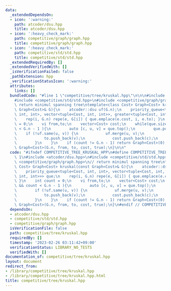 ```yaml
---
data:
  _extendedDependsOn:
  - icon: ':warning:'
    path: atcoder/dsu.hpp
    title: atcoder/dsu.hpp
  - icon: ':heavy_check_mark:'
    path: competitive/graph/graph.hpp
    title: competitive/graph/graph.hpp
  - icon: ':heavy_check_mark:'
    path: competitive/std/std.hpp
    title: competitive/std/std.hpp
  _extendedRequiredBy: []
  _extendedVerifiedWith: []
  _isVerificationFailed: false
  _pathExtension: hpp
  _verificationStatusIcon: ':warning:'
  attributes:
    links: []
  bundledCode: "#line 1 \"competitive/tree/kruskal.hpp\"\n\n\n#include <atcoder/dsu.hpp>\n\
    #include <competitive/std/std.hpp>\n#include <competitive/graph/graph.hpp>\n//\
    \ return minimul spanning tree\ntemplate<class Cost> Graph<Cost> kruskal(const\
    \ Graph<Cost>& G){\n    atcoder::dsu uf(G.n);\n    priority_queue<tuple<Cost,\
    \ int, int>, vector<tuple<Cost, int, int>>, greater<tuple<Cost, int, int>>> que;\n\
    \    rep(i, G.n) repe(e, G[i]) { que.emplace(e.cost, i, e.to); }\n    int count\
    \ = 0;\n    vi from,to;\n    vector<Cost> cost;\n    while(que.size() && count\
    \ < G.n - 1 ){\n        auto [c, u, v] = que.top();\n        que.pop();\n    \
    \    if (!uf.same(u, v)) {\n            uf.merge(u, v);\n            from.push_back(u);\n\
    \            to.push_back(v);\n            cost.push_back(c);\n            count++;\n\
    \        }\n    }\n    if (count != G.n - 1) return Graph<Cost>(0);\n    return\
    \ Graph<Cost>(G.n, from, to, cost, true);\n}\n\n"
  code: "#ifndef COMPETITIVE_TREE_KRUSKAL_HPP\n#define COMPETITIVE_TREE_KRUSKAL_HPP\
    \ 1\n#include <atcoder/dsu.hpp>\n#include <competitive/std/std.hpp>\n#include\
    \ <competitive/graph/graph.hpp>\n// return minimul spanning tree\ntemplate<class\
    \ Cost> Graph<Cost> kruskal(const Graph<Cost>& G){\n    atcoder::dsu uf(G.n);\n\
    \    priority_queue<tuple<Cost, int, int>, vector<tuple<Cost, int, int>>, greater<tuple<Cost,\
    \ int, int>>> que;\n    rep(i, G.n) repe(e, G[i]) { que.emplace(e.cost, i, e.to);\
    \ }\n    int count = 0;\n    vi from,to;\n    vector<Cost> cost;\n    while(que.size()\
    \ && count < G.n - 1 ){\n        auto [c, u, v] = que.top();\n        que.pop();\n\
    \        if (!uf.same(u, v)) {\n            uf.merge(u, v);\n            from.push_back(u);\n\
    \            to.push_back(v);\n            cost.push_back(c);\n            count++;\n\
    \        }\n    }\n    if (count != G.n - 1) return Graph<Cost>(0);\n    return\
    \ Graph<Cost>(G.n, from, to, cost, true);\n}\n#endif // COMPETITIVE_TREE_KRUSKAL_HPP"
  dependsOn:
  - atcoder/dsu.hpp
  - competitive/std/std.hpp
  - competitive/graph/graph.hpp
  isVerificationFile: false
  path: competitive/tree/kruskal.hpp
  requiredBy: []
  timestamp: '2023-02-26 03:11:42+09:00'
  verificationStatus: LIBRARY_NO_TESTS
  verifiedWith: []
documentation_of: competitive/tree/kruskal.hpp
layout: document
redirect_from:
- /library/competitive/tree/kruskal.hpp
- /library/competitive/tree/kruskal.hpp.html
title: competitive/tree/kruskal.hpp
---
```

